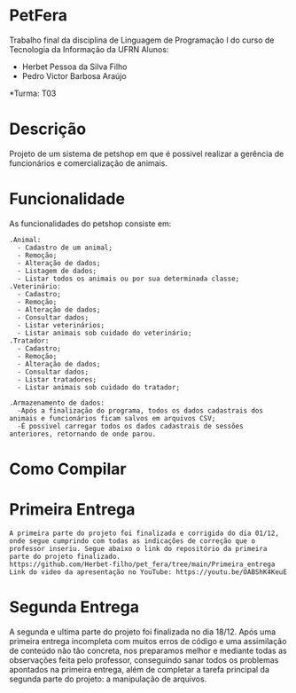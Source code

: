 # PetFera
Trabalho final da disciplina de Linguagem de Programação I do curso de Tecnologia da Informação da UFRN
Alunos:
   * Herbet Pessoa da Silva Filho
   * Pedro Victor Barbosa Araújo

*Turma: T03

# Descrição
Projeto de um sistema de petshop em que é possivel realizar a gerência de funcionários e comercialização de animais.

# Funcionalidade
As funcionalidades do petshop consiste em:

    .Animal:
      - Cadastro de um animal;
      - Remoção;
      - Alteração de dados;
      - Listagem de dados;
      - Listar todos os animais ou por sua determinada classe;
    .Veterinário:
      - Cadastro;
      - Remoção;
      - Alteração de dados;
      - Consultar dados;
      - Listar veterinários;
      - Listar animais sob cuidado do veterinário;
    .Tratador:
      - Cadastro;
      - Remoção;
      - Alteração de dados;
      - Consultar dados;
      - Listar tratadores;
      - Listar animais sob cuidado do tratador;
     
    .Armazenamento de dados:
      -Após a finalização do programa, todos os dados cadastrais dos animais e funcionários ficam salvos em arquivos CSV;
      -É possivel carregar todos os dados cadastrais de sessões anteriores, retornando de onde parou.
      
# Como Compilar
      
# Primeira Entrega  
   
    A primeira parte do projeto foi finalizada e corrigida do dia 01/12, onde segue cumprindo com todas as indicações de correção que o professor inseriu. Segue abaixo o link do repositório da primeira parte do projeto finalizado.
    https://github.com/Herbet-filho/pet_fera/tree/main/Primeira_entrega
    Link do video da apresentação no YouTube: https://youtu.be/OABShK4KeuE
    

# Segunda Entrega

  A segunda e ultima parte do projeto foi finalizada no dia 18/12. Após uma primeira entrega incompleta com muitos erros de código e uma assimilação de conteúdo não tão concreta, nos preparamos melhor e mediante todas as observações feita pelo professor, conseguindo sanar todos os problemas apontados na primeira entrega, além de completar a tarefa principal da segunda parte do projeto: a manipulação de arquivos.
